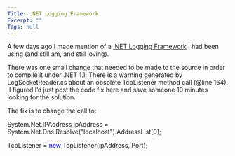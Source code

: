 ```yaml
---
Title: .NET Logging Framework
Excerpt: ""
Tags: null
---
```

<div>
<p>A few days ago I made mention of a <a title=http://www.theobjectguy.com/dotnetlog/ href="http://www.theobjectguy.com/dotnetlog/" target=_blank>.NET Logging Framework</a> I had been using (and still am, and still loving).&nbsp;</p>
<p>There was one small change that needed to be made to the source in order to compile it under .NET 1.1. There is a warning generated by LogSocketReader.cs about an obsolete TcpListener method call (@line 164). &nbsp;I figured I&#8217;d just post the code fix here and save someone 10 minutes looking for the solution.</p>
<p>The fix is to change the call to:</p>
<p><span>System.Net.IPAddress ipAddress = System.Net.Dns.Resolve("localhost").AddressList[0];</span></p>
<p><span>TcpListener = <font color=blue><span>new</span></font> TcpListener(ipAddress, Port);</span></p>
<p>&nbsp;</p></div>